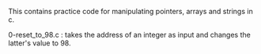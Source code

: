This contains practice code for manipulating pointers, arrays and strings in c.

0-reset_to_98.c : takes the address of an integer as input and changes the latter's value to 98.

